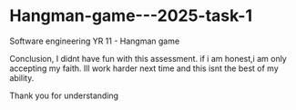 # Hangman-game---2025-task-1
Software engineering YR 11 - Hangman game

Conclusion, I didnt have fun with this assessment. if i am honest,i am only accepting my faith. Ill work harder
next time and this isnt the best of my ability. 

Thank you for understanding
